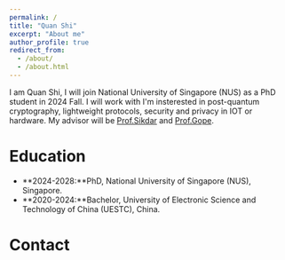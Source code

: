 ```yaml
---
permalink: /
title: "Quan Shi"
excerpt: "About me"
author_profile: true
redirect_from: 
  - /about/
  - /about.html
---
```


I am Quan Shi, I will join National University of Singapore (NUS) as a PhD student in 2024 Fall. I will work with  I'm insterested in post-quantum cryptography, lightweight protocols, security and privacy in IOT or hardware. My advisor will be [Prof.Sikdar](https://cde.nus.edu.sg/ece/staff/biplab-sikdar/) and [Prof.Gope](https://cde.nus.edu.sg/ece/staff/biplab-sikdar/).


Education
======
+ **2024-2028:**PhD, National University of Singapore (NUS), Singapore.
+ **2020-2024:**Bachelor, University of Electronic Science and Technology of China (UESTC), China.


Contact
======



